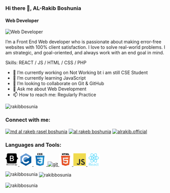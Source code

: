 ### Hi there 👋, AL-Rakib Boshunia
#### Web Developer
![Web Developer](https://images-ihjoz-com.s3.amazonaws.com/events/cover/810/event_cover_web_dev_banner_for_ihjoz.jpg)

I’m a Front End Web developer who is passionate about making error-free websites with 100% client satisfaction. I love to solve real-world problems. I am strategic, and goal-oriented, and always work with an end goal in mind.

Skills: REACT / JS / HTML / CSS / PHP

- 🔭 I’m currently working on Not Working bt i am still CSE Student 
- 🌱 I’m currently learning JavaScript 
- 👯 I’m looking to collaborate on  Git & GitHub 
- 💬 Ask me about Web Development 
- 📫 How to reach me: Regularly Practice 

<p align="left"> <img src="https://komarev.com/ghpvc/?username=rakibbosunia&label=Profile%20views&color=0e75b6&style=flat" alt="rakibbosunia" /> </p>

<h3 align="left">Connect with me:</h3>
<p align="left">
<a href="https://linkedin.com/in/md al rakeb rasel boshunia" target="blank"><img align="center" src="https://raw.githubusercontent.com/rahuldkjain/github-profile-readme-generator/master/src/images/icons/Social/linked-in-alt.svg" alt="md al rakeb rasel boshunia" height="30" width="40" /></a>
<a href="https://fb.com/al rakeb boshunia" target="blank"><img align="center" src="https://raw.githubusercontent.com/rahuldkjain/github-profile-readme-generator/master/src/images/icons/Social/facebook.svg" alt="al rakeb boshunia" height="30" width="40" /></a>
<a href="https://instagram.com/alrakib.official" target="blank"><img align="center" src="https://raw.githubusercontent.com/rahuldkjain/github-profile-readme-generator/master/src/images/icons/Social/instagram.svg" alt="alrakib.official" height="30" width="40" /></a>
</p>

<h3 align="left">Languages and Tools:</h3>
<p align="left"> <a href="https://getbootstrap.com" target="_blank" rel="noreferrer"> <img src="https://raw.githubusercontent.com/devicons/devicon/master/icons/bootstrap/bootstrap-plain-wordmark.svg" alt="bootstrap" width="40" height="40"/> </a> <a href="https://www.cprogramming.com/" target="_blank" rel="noreferrer"> <img src="https://raw.githubusercontent.com/devicons/devicon/master/icons/c/c-original.svg" alt="c" width="40" height="40"/> </a> <a href="https://www.w3schools.com/css/" target="_blank" rel="noreferrer"> <img src="https://raw.githubusercontent.com/devicons/devicon/master/icons/css3/css3-original-wordmark.svg" alt="css3" width="40" height="40"/> </a> <a href="https://git-scm.com/" target="_blank" rel="noreferrer"> <img src="https://www.vectorlogo.zone/logos/git-scm/git-scm-icon.svg" alt="git" width="40" height="40"/> </a> <a href="https://www.w3.org/html/" target="_blank" rel="noreferrer"> <img src="https://raw.githubusercontent.com/devicons/devicon/master/icons/html5/html5-original-wordmark.svg" alt="html5" width="40" height="40"/> </a> <a href="https://developer.mozilla.org/en-US/docs/Web/JavaScript" target="_blank" rel="noreferrer"> <img src="https://raw.githubusercontent.com/devicons/devicon/master/icons/javascript/javascript-original.svg" alt="javascript" width="40" height="40"/> </a> <a href="https://reactjs.org/" target="_blank" rel="noreferrer"> <img src="https://raw.githubusercontent.com/devicons/devicon/master/icons/react/react-original-wordmark.svg" alt="react" width="40" height="40"/> </a> </p>

<p><img align="left" src="https://github-readme-stats.vercel.app/api/top-langs?username=rakibbosunia&show_icons=true&locale=en&layout=compact" alt="rakibbosunia" /></p>

<p>&nbsp;<img align="center" src="https://github-readme-stats.vercel.app/api?username=rakibbosunia&show_icons=true&locale=en" alt="rakibbosunia" /></p>

<p><img align="center" src="https://github-readme-streak-stats.herokuapp.com/?user=rakibbosunia&" alt="rakibbosunia" /></p>
